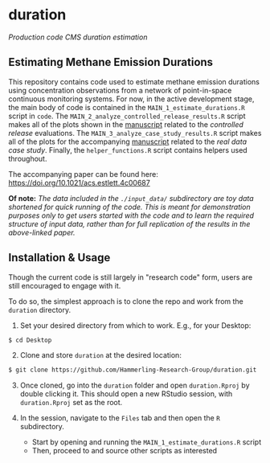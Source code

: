 # duration
*Production code CMS duration estimation*

## Estimating Methane Emission Durations

This repository contains code used to estimate methane emission durations using concentration observations from a network of point-in-space continuous monitoring systems. For now, in the active development stage, the main body of code is contained in the `MAIN_1_estimate_durations.R` script in `code`. The `MAIN_2_analyze_controlled_release_results.R` script makes all of the plots shown in the [manuscript](https://doi.org/10.1021/acs.estlett.4c00687) related to the *controlled release* evaluations. The `MAIN_3_analyze_case_study_results.R` script makes all of the plots for the accompanying [manuscript](https://doi.org/10.1021/acs.estlett.4c00687) related to the *real data case study*. Finally, the `helper_functions.R` script contains helpers used throughout. 

The accompanying paper can be found here: https://doi.org/10.1021/acs.estlett.4c00687

**Of note:** *The data included in the `./input_data/` subdirectory are toy data shortened for quick running of the code. This is meant for demonstration purposes only to get users started with the code and to learn the required structure of input data, rather than for full replication of the results in the above-linked paper.*

## Installation & Usage

Though the current code is still largely in "research code" form, users are still encouraged to engage with it. 

To do so, the simplest approach is to clone the repo and work from the `duration` directory. 

1. Set your desired directory from which to work. E.g., for your Desktop:

```bash
$ cd Desktop
```

2. Clone and store `duration` at the desired location:

```bash
$ git clone https://github.com/Hammerling-Research-Group/duration.git
```

3. Once cloned, go into the `duration` folder and open `duration.Rproj` by double clicking it. This should open a new RStudio session, with `duration.Rproj` set as the root. 

4. In the session, navigate to the `Files` tab and then open the `R` subdirectory.
     - Start by opening and running the `MAIN_1_estimate_durations.R` script
     - Then, proceed to and source other scripts as interested
